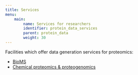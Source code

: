 ```yaml
---
title: Services
menu:
    main:
        name: Services for researchers
        identifier: protein_data_services
        parent: protein_data
        weight: 30
---
```

Facilities which offer data generation services for proteomics:
* [BioMS](https://bioms.se/)
* [Chemical proteomics & proteogenomics](https://www.scilifelab.se/facilities/chemical-proteomics-proteogenomics/)
